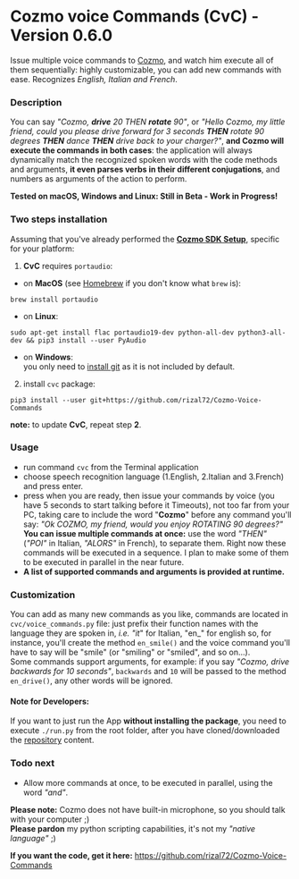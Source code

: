 # Cozmo voice Commands (CvC) - Version 0.6.0

Issue multiple voice commands to [Cozmo](https://anki.com/en-us/cozmo), and watch him execute all of them sequentially: highly customizable, you can add new commands with ease. Recognizes *English, Italian and French*.

### Description
You can say _"Cozmo, **drive** 20 THEN **rotate** 90"_, or _"Hello Cozmo, my little friend, could you please drive forward for 3 seconds **THEN** rotate 90 degrees **THEN** dance **THEN** drive back to your charger?"_, **and Cozmo will execute the commands in both cases**: the application will always dynamically match the recognized spoken words with the code methods and arguments, **it even parses verbs in their different conjugations**, and numbers as arguments of the action to perform.  

**Tested on macOS, Windows and Linux: Still in Beta - Work in Progress!**

### Two steps installation
Assuming that you've already performed the [**Cozmo SDK Setup**](http://cozmosdk.anki.com/docs/), specific for your platform:  

1. **CvC** requires `portaudio`:

  * on **MacOS** (see [Homebrew](http://brew.sh/index_it.html) if you don't know what `brew` is):
```
brew install portaudio
```

  * on **Linux**:
```
sudo apt-get install flac portaudio19-dev python-all-dev python3-all-dev && pip3 install --user PyAudio
```

  * on **Windows**:  
you only need to [install git](https://git-scm.com/download/win) as it is not included by default.  

2. install `cvc` package:  
```
pip3 install --user git+https://github.com/rizal72/Cozmo-Voice-Commands
```

**note:** to update **CvC**, repeat step **2**.

### Usage
* run command `cvc` from the Terminal application
* choose speech recognition language (1.English, 2.Italian and 3.French) and press enter.
* press <SHIFT> when you are ready, then issue your commands by voice (you have 5 seconds to start talking before it Timeouts), not too far from your PC, taking care to include the word "**Cozmo**" before any command you'll say: _"Ok COZMO, my friend, would you enjoy ROTATING 90 degrees?"_  
**You can issue multiple commands at once:** use the word *"THEN"* (_"POI"_ in Italian, _"ALORS"_ in French), to separate them. Right now these commands will be executed in a sequence. I plan to make some of them to be executed in parallel in the near future.
* **A list of supported commands and arguments is provided at runtime.**

### Customization
You can add as many new commands as you like, commands are located in `cvc/voice_commands.py` file: just prefix their function names with the language they are spoken in, _i.e. "it_" for Italian, "en_" for english so, for instance, you'll create the method `en_smile()` and the voice command you'll have to say will be "smile" (or "smiling" or "smiled", and so on...).  
Some commands support arguments, for example: if you say _"Cozmo, drive backwards for 10 seconds"_, `backwards` and `10` will be passed to the method `en_drive()`, any other words will be ignored.

#### Note for Developers:
If you want to just run the App **without installing the package**, you need to execute `./run.py` from the root folder, after you have cloned/downloaded the [repository](https://github.com/rizal72/Cozmo-Voice-Commands) content.

### Todo next
* Allow more commands at once, to be executed in parallel, using the word _"and"_.   

**Please note:** Cozmo does not have built-in microphone, so you should talk with your computer ;)  
**Please pardon** my python scripting capabilities, it's not my _"native language"_ ;)

**If you want the code, get it here:**
https://github.com/rizal72/Cozmo-Voice-Commands
